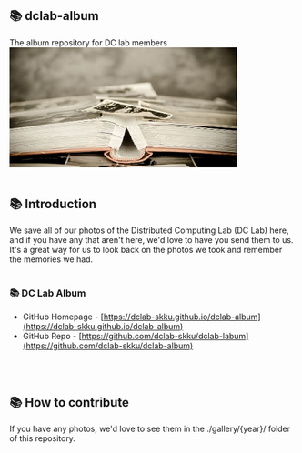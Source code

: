 ## 📚 dclab-album
The album repository for DC lab members
<br>
<img src="https://github.com/dclab-skku/dclab-album/blob/main/logo-album.jpg?raw=true" width=400>
<br>
<br>

## 📚 Introduction 
We save all of our photos of the Distributed Computing Lab (DC Lab) here, and if you have any that aren't here, we'd love to have you send them to us. It's a great way for us to look back on the photos we took and remember the memories we had.
<br>
<br>

### 📚 DC Lab Album
* GitHub Homepage - [https://dclab-skku.github.io/dclab-album](https://dclab-skku.github.io/dclab-album)
* GitHub Repo - [https://github.com/dclab-skku/dclab-labum](https://github.com/dclab-skku/dclab-album)
<br>
<br>

## 📚 How to contribute
If you have any photos, we'd love to see them in the ./gallery/{year}/ folder of this repository. 
<br>
<br>

